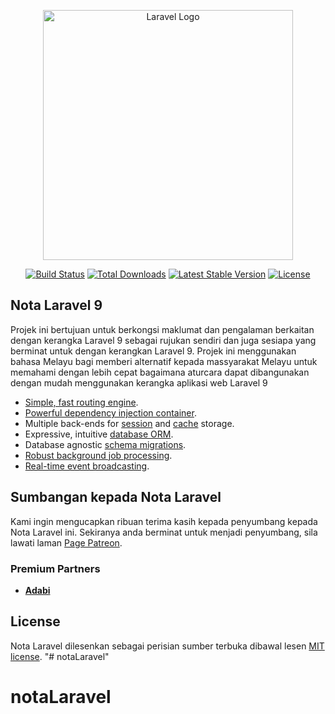 <p align="center"><a href="https://laravel.com" target="_blank"><img src="https://raw.githubusercontent.com/laravel/art/master/logo-lockup/5%20SVG/2%20CMYK/1%20Full%20Color/laravel-logolockup-cmyk-red.svg" width="400" alt="Laravel Logo"></a></p>

<p align="center">
<a href="https://travis-ci.org/laravel/framework"><img src="https://travis-ci.org/laravel/framework.svg" alt="Build Status"></a>
<a href="https://packagist.org/packages/laravel/framework"><img src="https://img.shields.io/packagist/dt/laravel/framework" alt="Total Downloads"></a>
<a href="https://packagist.org/packages/laravel/framework"><img src="https://img.shields.io/packagist/v/laravel/framework" alt="Latest Stable Version"></a>
<a href="https://packagist.org/packages/laravel/framework"><img src="https://img.shields.io/packagist/l/laravel/framework" alt="License"></a>
</p>

## Nota Laravel 9

Projek ini bertujuan untuk berkongsi maklumat dan pengalaman berkaitan dengan kerangka Laravel 9 sebagai rujukan sendiri dan juga sesiapa yang berminat untuk dengan kerangkan Laravel 9. Projek ini menggunakan bahasa Melayu bagi memberi alternatif kepada massyarakat Melayu untuk memahami dengan lebih cepat bagaimana aturcara dapat dibangunakan dengan mudah menggunakan kerangka aplikasi web Laravel 9
- [Simple, fast routing engine](https://laravel.com/docs/routing).
- [Powerful dependency injection container](https://laravel.com/docs/container).
- Multiple back-ends for [session](https://laravel.com/docs/session) and [cache](https://laravel.com/docs/cache) storage.
- Expressive, intuitive [database ORM](https://laravel.com/docs/eloquent).
- Database agnostic [schema migrations](https://laravel.com/docs/migrations).
- [Robust background job processing](https://laravel.com/docs/queues).
- [Real-time event broadcasting](https://laravel.com/docs/broadcasting).


## Sumbangan kepada Nota Laravel

Kami ingin mengucapkan ribuan terima kasih kepada penyumbang kepada Nota Laravel ini.
Sekiranya anda berminat untuk menjadi penyumbang, sila lawati laman [Page Patreon](patreon.com/koperasicgn).

### Premium Partners

- **[Adabi](http://www.faceboo.com/plcgn)**


## License

Nota Laravel dilesenkan sebagai perisian sumber terbuka dibawal lesen [MIT license](https://opensource.org/licenses/MIT).
"# notaLaravel" 
# notaLaravel

